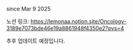 since Mar 9 2025


노션 링크:
https://lemonaa.notion.site/Oncology-3189e7073bde46e19a8861948f4350e2?pvs=4


추후 업데이트 예정입니다.
